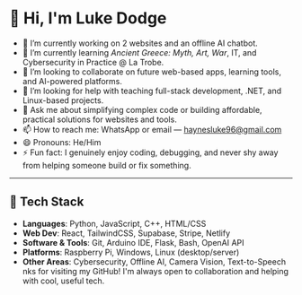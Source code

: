 # 👋 Hi, I'm Luke Dodge

- 🔭 I’m currently working on 2 websites and an offline AI chatbot.
- 🌱 I’m currently learning *Ancient Greece: Myth, Art, War*, IT, and Cybersecurity in Practice @ La Trobe.
- 👯 I’m looking to collaborate on future web-based apps, learning tools, and AI-powered platforms.
- 🤔 I’m looking for help with teaching full-stack development, .NET, and Linux-based projects.
- 💬 Ask me about simplifying complex code or building affordable, practical solutions for websites and tools.
- 📫 How to reach me: WhatsApp or email — haynesluke96@gmail.com
- 😄 Pronouns: He/Him
- ⚡ Fun fact: I genuinely enjoy coding, debugging, and never shy away from helping someone build or fix something.

---

## 🔧 Tech Stack

- **Languages**: Python, JavaScript, C++, HTML/CSS
- **Web Dev**: React, TailwindCSS, Supabase, Stripe, Netlify
- **Software & Tools**: Git, Arduino IDE, Flask, Bash, OpenAI API
- **Platforms**: Raspberry Pi, Windows, Linux (desktop/server)
- **Other Areas**: Cybersecurity, Offline AI, Camera Vision, Text-to-Speech
nks for visiting my GitHub! I'm always open to collaboration and helping with cool, useful tech.
